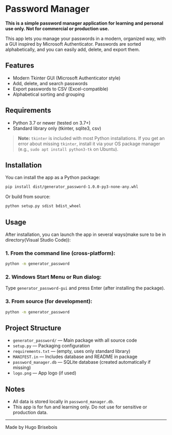 
# Password Manager

**This is a simple password manager application for learning and personal use only. Not for commercial or production use.**

This app lets you manage your passwords in a modern, organized way, with a GUI inspired by Microsoft Authenticator. Passwords are sorted alphabetically, and you can easily add, delete, and export them.

## Features

- Modern Tkinter GUI (Microsoft Authenticator style)
- Add, delete, and search passwords
- Export passwords to CSV (Excel-compatible)
- Alphabetical sorting and grouping

## Requirements

- Python 3.7 or newer (tested on 3.7+)
- Standard library only (tkinter, sqlite3, csv)

> **Note:** `tkinter` is included with most Python installations. If you get an error about missing `tkinter`, install it via your OS package manager (e.g., `sudo apt install python3-tk` on Ubuntu).

## Installation

You can install the app as a Python package:

```sh
pip install dist/generator_password-1.0.0-py3-none-any.whl
```

Or build from source:

```sh
python setup.py sdist bdist_wheel
```

## Usage

After installation, you can launch the app in several ways(make sure to be in directory(Visual Studio Code)):

### 1. From the command line (cross-platform):

```sh
python -m generator_password
```

### 2. Windows Start Menu or Run dialog:

Type `generator_password-gui` and press Enter (after installing the package).

### 3. From source (for development):

```sh
python -m generator_password
```

## Project Structure

- `generator_password/` — Main package with all source code
- `setup.py` — Packaging configuration
- `requirements.txt` — (empty, uses only standard library)
- `MANIFEST.in` — Includes database and README in package
- `password_manager.db` — SQLite database (created automatically if missing)
- `logo.png` — App logo (if used)

## Notes

- All data is stored locally in `password_manager.db`.
- This app is for fun and learning only. Do not use for sensitive or production data.

---

Made by Hugo Brisebois

